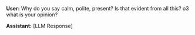 **User:**
Why do you say calm, polite, present? Is that evident from all this? o3 what is your opinion?

**Assistant:**
[LLM Response]

